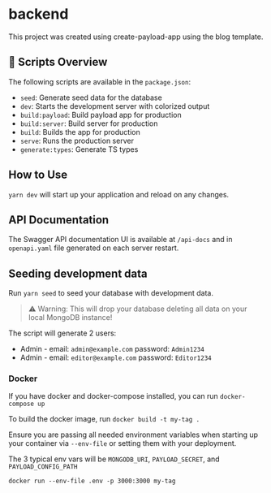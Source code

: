 # backend

This project was created using create-payload-app using the blog template.

## 📃 Scripts Overview

The following scripts are available in the `package.json`:

- `seed`: Generate seed data for the database
- `dev`: Starts the development server with colorized output
- `build:payload`: Build payload app for production
- `build:server`: Build server for production
- `build`: Builds the app for production
- `serve`: Runs the production server
- `generate:types`: Generate TS types

## How to Use

`yarn dev` will start up your application and reload on any changes.

## API Documentation

The Swagger API documentation UI is available at `/api-docs` and in `openapi.yaml` file generated on each server
restart.

## Seeding development data

Run `yarn seed` to seed your database with development data.

> ⚠️ Warning: This will drop your database deleting all data on your local MongoDB instance!

The script will generate 2 users:

- Admin - email: `admin@example.com` password: `Admin1234`
- Admin - email: `editor@example.com` password: `Editor1234`

### Docker

If you have docker and docker-compose installed, you can run `docker-compose up`

To build the docker image, run `docker build -t my-tag .`

Ensure you are passing all needed environment variables when starting up your container via `--env-file` or setting them
with your deployment.

The 3 typical env vars will be `MONGODB_URI`, `PAYLOAD_SECRET`, and `PAYLOAD_CONFIG_PATH`

`docker run --env-file .env -p 3000:3000 my-tag`
